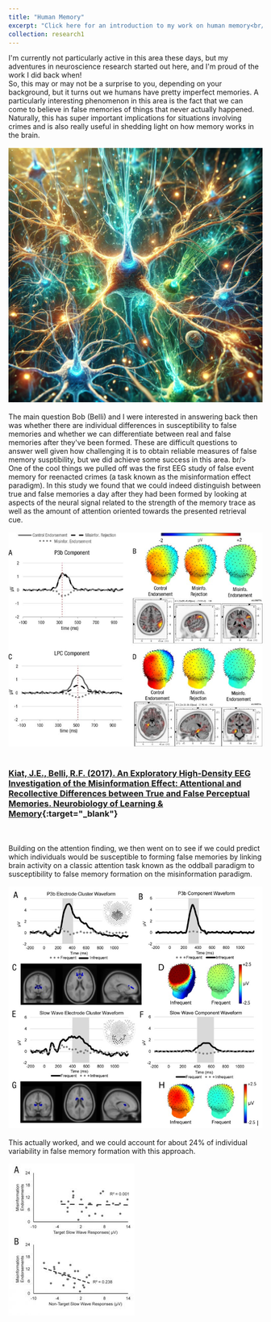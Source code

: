 ```yaml
---
title: "Human Memory"
excerpt: "Click here for an introduction to my work on human memory<br/><br/><img src='/images/attention.webp'>"
collection: research1
---
```

I'm currently not particularly active in this area these days, but my adventures in neuroscience research started out here, and I'm proud of the work I did back when!
<br/>
So, this may or may not be a surprise to you, depending on your background, but it turns out we humans have pretty imperfect memories. A particularly interesting phenomenon in this area is the fact that we can come to believe in false memories of things that never actually happened. Naturally, this has super important implications for situations involving crimes and is also really useful in shedding light on how memory works in the brain. 
<br/><br/>
<img src='/images/neurons.webp'>
<br/><br/>
The main question Bob (Belli) and I were interested in answering back then was whether there are individual differences in susceptibility to false memories and whether we can differentiate between real and false memories after they've been formed. These are difficult questions to answer well given how challenging it is to obtain reliable measures of false memory susptibility, but we did achieve some success in this area.
br/><br/>
One of the cool things we pulled off was the first EEG study of false event memory for reenacted crimes (a task known as the misinformation effect paradigm). In this study we found that we could indeed distinguish between true and false memories a day after they had been formed by looking at aspects of the neural signal related to the strength of the memory trace as well as the amount of attention oriented towards the presented retrieval cue.
<br/><br/>
<img src='/images/falsememory1.jpg'>
<br/><br/>
### [Kiat, J.E., Belli, R.F. (2017). An Exploratory High-Density EEG Investigation of the Misinformation Effect: Attentional and Recollective Differences between True and False Perceptual Memories. Neurobiology of Learning & Memory](https://www.researchgate.net/publication/316372522_An_Exploratory_High-Density_EEG_Investigation_of_the_Misinformation_Effect_Attentional_and_Recollective_Differences_between_True_and_False_Perceptual_Memories){:target="_blank"}
<br/><br/>
Building on the attention finding, we then went on to see if we could predict which individuals would be susceptible to forming false memories by linking brain activity on a classic attention task known as the oddball paradigm to susceptibility to false memory formation on the misinformation paradigm. 
<br/><br/>
<img src='/images/falsememory2.jpg'>
<br/><br/>
This actually worked, and we could account for about 24% of individual variability in false memory formation with this approach. 
<br/><br/>
<img src='/images/falsememory3.jpg'>
<br/><br/>
